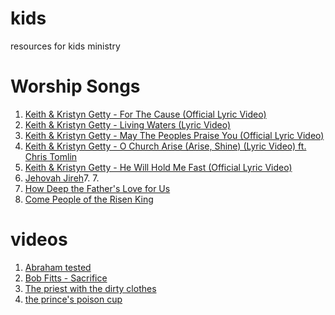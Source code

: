 # kids
resources for kids ministry

# Worship Songs
1. [Keith & Kristyn Getty - For The Cause (Official Lyric Video)](https://youtu.be/PHuLOdZdqs8)
2. [Keith & Kristyn Getty - Living Waters (Lyric Video)](https://youtu.be/LA9UfBEHciY)
3. [Keith & Kristyn Getty - May The Peoples Praise You (Official Lyric Video)](https://youtu.be/7BrfkjHdKVI)
4. [Keith & Kristyn Getty - O Church Arise (Arise, Shine) (Lyric Video) ft. Chris Tomlin](https://youtu.be/A98YQHG8tLY)
5. [Keith & Kristyn Getty - He Will Hold Me Fast (Official Lyric Video)](https://www.youtube.com/watch?v=936BapRFHaQ)
6. [Jehovah Jireh](https://youtu.be/JXXIDxbrzF8)7. 7. 
8. [How Deep the Father's Love for Us](https://www.youtube.com/watch?v=A0CDqG5STPM)
9. [Come People of the Risen King](https://www.youtube.com/watch?v=9j07fbld3uY)

# videos
1. [Abraham tested](https://youtu.be/N5aP78z9CxU)
2. [Bob Fitts - Sacrifice](https://www.youtube.com/watch?v=RcjkJp9VxY8&t=17s)
3. [The priest with the dirty clothes](https://youtu.be/biHTLw1nc9k?t=14)
4. [the prince's poison cup](https://www.youtube.com/watch?v=1pZa-F2SzAE&t=1s)

